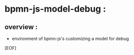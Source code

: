 # bpmn-js-model-debug :

## overview :
- environment of bpmn-js's customizing a model for debug

[EOF]
